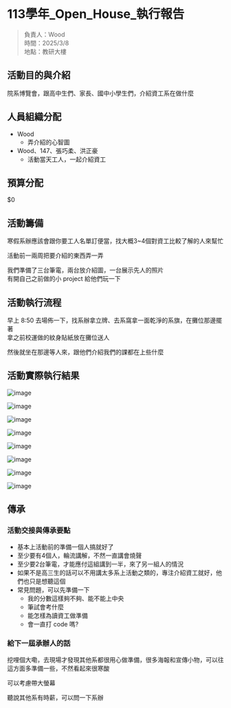 # 113學年_Open_House_執行報告

> 負責人：Wood  
> 時間：2025/3/8  
> 地點：教研大樓  


## 活動目的與介紹

院系博覽會，跟高中生們、家長、國中小學生們，介紹資工系在做什麼

## 人員組織分配

- Wood
  - 弄介紹的心智圖
- Wood、147、張巧柔、洪正豪
  - 活動當天工人，一起介紹資工

## 預算分配

\$0

## 活動籌備

寒假系辦應該會跟你要工人名單訂便當，找大概3~4個對資工比較了解的人來幫忙

活動前一兩周把要介紹的東西弄一弄

我們準備了三台筆電，兩台放介紹圖，一台展示先人的照片  
有開自己之前做的小 project 給他們玩一下

## 活動執行流程

早上 8:50 去場佈一下，找系辦拿立牌、去系窩拿一面乾淨的系旗，在攤位那邊擺著  
拿之前校運做的紋身貼紙放在攤位送人

然後就坐在那邊等人來，跟他們介紹我們的課都在上些什麼

## 活動實際執行結果

![image](../image/open_house_csie_0.jpg)

![image](../image/open_house_csie_1.jpg)

![image](../image/open_house_csie_2.jpg)

![image](../image/open_house_csie_3.jpg)

![image](../image/open_house_mindmap.jpg)

![image](../image/open_house_physic.jpg)

![image](../image/open_house_dop.jpg)

![image](../image/open_house_space.jpg)

## 傳承

### 活動交接與傳承要點

- 基本上活動前的準備一個人搞就好了
- 至少要有4個人，輪流講解，不然一直講會燒聲
- 至少要2台筆電，才能應付這組講到一半，來了另一組人的情況
- 如果不是高三生的話可以不用講太多系上活動之類的，專注介紹資工就好，他們也只是想聽這個
- 常見問題，可以先準備一下
  - 我的分數這樣夠不夠、能不能上中央
  - 筆試會考什麼
  - 能怎樣為讀資工做準備
  - 會一直打 code 嗎?

### 給下一屆承辦人的話

挖哩個大嘞，去現場才發現其他系都很用心做準備，很多海報和宣傳小物，可以往這方面多準備一些，不然看起來很寒酸  

可以考慮帶大螢幕  

聽說其他系有時薪，可以問一下系辦
